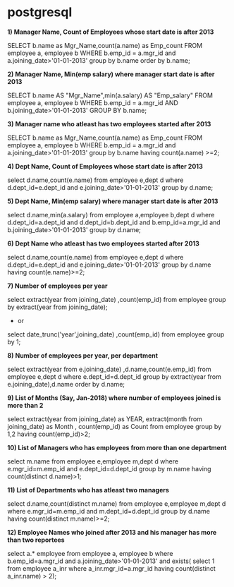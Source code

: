 # postgresql #

**1) Manager Name, Count of Employees whose start date is after 2013**

SELECT b.name as  Mgr_Name,count(a.name) as Emp_count 
FROM employee a, employee b 
WHERE b.emp_id = a.mgr_id 
and a.joining_date>'01-01-2013' 
group by b.name 
order by b.name;

**2) Manager Name, Min(emp salary) where manager start date is after 2013**

 SELECT b.name AS "Mgr_Name",min(a.salary) AS "Emp_salary" 
FROM employee a, employee b 
WHERE b.emp_id = a.mgr_id 
AND b.joining_date>'01-01-2013' 
GROUP BY b.name;

**3) Manager name who atleast has two employees started after 2013**

 SELECT b.name as  Mgr_Name,count(a.name) as Emp_count 
FROM employee a, employee b 
WHERE b.emp_id = a.mgr_id 
and a.joining_date>'01-01-2013' 
group by b.name 
 having count(a.name) >=2;

**4) Dept Name, Count of Employees whose start date is after 2013**

 select d.name,count(e.name) 
from employee e,dept d 
where d.dept_id=e.dept_id 
and e.joining_date>'01-01-2013' 
group by d.name;

**5) Dept Name, Min(emp salary) where manager start date is after 2013**

select d.name,min(a.salary) 
from employee a,employee b,dept d 
where d.dept_id=a.dept_id 
and d.dept_id=b.dept_id 
and b.emp_id=a.mgr_id 
and  b.joining_date>'01-01-2013' 
group by d.name;

**6) Dept Name who atleast has two employees started after 2013**

select d.name,count(e.name) 
from employee e,dept d 
where d.dept_id=e.dept_id 
and e.joining_date>'01-01-2013' 
group by d.name 
having count(e.name)>=2;

**7) Number of employees per year**

select extract(year from joining_date) ,count(emp_id) 
from employee 
group by extract(year from joining_date);

- or

 select date_trunc('year',joining_date) ,count(emp_id)
from employee
group by 1;


**8) Number of employees per year, per department**

 select extract(year from e.joining_date) ,d.name,count(e.emp_id)
 from employee e,dept d
 where e.dept_id=d.dept_id 
group by extract(year from e.joining_date),d.name
 order by d.name;

**9) List of Months (Say, Jan-2018) where number of employees joined is more than 2**
 
select extract(year from joining_date) as YEAR,
extract(month from joining_date) as Month ,
count(emp_id) as Count 
from employee 
group by 1,2 
having count(emp_id)>2;

**10) List of Managers who has employees from more than one department**

select m.name 
from employee e,employee m,dept d 
where e.mgr_id=m.emp_id 
and e.dept_id=d.dept_id 
group by m.name 
having count(distinct d.name)>1;

**11) List of Departments who has atleast two managers**

select d.name,count(distinct m.name) from employee e,employee m,dept d 
where e.mgr_id=m.emp_id 
and m.dept_id=d.dept_id
group by d.name 
having count(distinct m.name)>=2;


**12) Employee Names who joined after 2013 and his manager has more than two reportees**


select a.* employee 
from employee a,
employee b 
where b.emp_id=a.mgr_id 
and a.joining_date>'01-01-2013'
and exists(
    select 1 
    from employee a_inr
    where a_inr.mgr_id=a.mgr_id
    having count(distinct a_inr.name) > 2);

